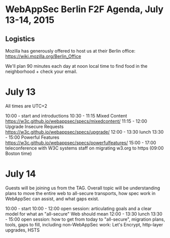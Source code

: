 WebAppSec Berlin F2F Agenda, July 13-14, 2015
=============================================

Logistics
---------
Mozilla has generously offered to host us at their Berlin office:
https://wiki.mozilla.org/Berlin_Office

We'll plan 90 minutes each day at noon local time to find food in the neighborhood + check your email.

July 13
=======

All times are UTC+2

10:00 - start and introductions
10:30 - 11:15 Mixed Content https://w3c.github.io/webappsec/specs/mixedcontent/
11:15 - 12:00 Upgrade Insecure Requests https://w3c.github.io/webappsec/specs/upgrade/
12:00 - 13:30 lunch
13:30 - 15:00 Powerful Features https://w3c.github.io/webappsec/specs/powerfulfeatures/
15:00 - 17:00 teleconference with W3C systems staff on migrating w3.org to https (09:00 Boston time)



July 14
=======
Guests will be joining us from the TAG.
Overall topic will be understanding plans to move the entire web to all-secure transports,
how spec work in WebAppSec can assist, and what gaps exist.

10:00 - start
10:00 - 12:00 open session: articulating goals and a clear model for what an "all-secure" Web should mean
12:00 - 13:30 lunch
13:30 - 15:00 open session: how to get from today to "all-secure", migration plans, tools, gaps to fill, including non-WebAppSec work: Let's Encrypt, http-layer upgrades, HSTS
